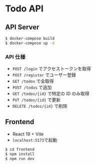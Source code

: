 # Todo API

## API Server

```bash
$ docker-compose build
$ docker-compose up -d
```

### API 仕様

- `POST /login` でアクセストークンを取得
- `POST /register` でユーザー登録
- `GET /todos` で全取得
- `POST /todos` で追加
- `GET /todos/{id}` で特定の ID のみ取得
- `PUT /todos/{id}` で更新
- `DELETE /todos/{id}` で削除

## Frontend

- React 19 + Vite
- `localhost:5173`で起動

```bash
$ cd frontend
$ npm install
$ npm run dev
```
